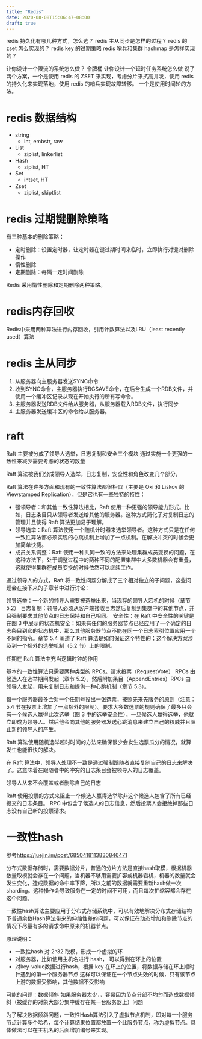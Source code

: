```yaml
---
title: "Redis"
date: 2020-08-08T15:06:47+08:00
draft: true
---
```


redis 持久化有哪几种方式，怎么选？
redis 主从同步是怎样的过程？
redis 的 zset 怎么实现的？
redis key 的过期策略
redis 哨兵和集群
hashmap 是怎样实现的？

让你设计一个限流的系统怎么做？ 令牌桶
让你设计一个延时任务系统怎么做 说了两个方案，一个是使用 redis 的 ZSET 来实现，考虑分片来抗高并发，使用 redis 的持久化来实现落地，使用 redis 的哨兵实现故障转移。 一个是使用时间轮的方法。

# redis 数据结构
- string 
  - int, embstr, raw
- List
  - ziplist, linkerlist
- Hash
  - ziplist, HT
- Set
  - intset, HT
- Zset
  - ziplist, skiptlist

# redis 过期键删除策略
有三种基本的删除策略：
- 定时删除：设置定时器，让定时器在键过期时间来临时，立即执行对键对删除操作
- 惰性删除
- 定期删除：每隔一定时间删除

Redis 采用惰性删除和定期删除两种策略。

# redis内存回收
Redis中采用两种算法进行内存回收，引用计数算法以及LRU（least recently used）算法

# redis 主从同步
1. 从服务器向主服务器发送SYNC命令
2. 收到SYNC命令，主服务器执行BGSAVE命令，在后台生成一个RDB文件，并使用一个缓冲区记录从现在开始执行的所有写命令。
3. 主服务器发送RDB文件给从服务器，从服务器载入RDB文件，执行同步
4. 主服务器发送缓冲区的命令给从服务器。


# raft

Raft 主要被分成了领导人选举，日志复制和安全三个模块
通过实施一个更强的一致性来减少需要考虑的状态的数量

Raft 算法被我们分成领导人选举，日志复制，安全性和角色改变几个部分。

Raft 算法在许多方面和现有的一致性算法都很相似（主要是 Oki 和 Liskov 的 Viewstamped Replication），但是它也有一些独特的特性：

- 强领导者：和其他一致性算法相比，Raft 使用一种更强的领导能力形式。比如，日志条目只从领导者发送给其他的服务器。这种方式简化了对复制日志的管理并且使得 Raft 算法更加易于理解。
- 领导选举：Raft 算法使用一个随机计时器来选举领导者。这种方式只是在任何一致性算法都必须实现的心跳机制上增加了一点机制。在解决冲突的时候会更加简单快捷。
- 成员关系调整：Raft 使用一种共同一致的方法来处理集群成员变换的问题，在这种方法下，处于调整过程中的两种不同的配置集群中大多数机器会有重叠，这就使得集群在成员变换的时候依然可以继续工作。



通过领导人的方式，Raft 将一致性问题分解成了三个相对独立的子问题，这些问题会在接下来的子章节中进行讨论：

领导选举：一个新的领导人需要被选举出来，当现存的领导人宕机的时候（章节 5.2）
日志复制：领导人必须从客户端接收日志然后复制到集群中的其他节点，并且强制要求其他节点的日志保持和自己相同。
安全性：在 Raft 中安全性的关键是在图 3 中展示的状态机安全：如果有任何的服务器节点已经应用了一个确定的日志条目到它的状态机中，那么其他服务器节点不能在同一个日志索引位置应用一个不同的指令。章节 5.4 阐述了 Raft 算法是如何保证这个特性的；这个解决方案涉及到一个额外的选举机制（5.2 节）上的限制。

任期在 Raft 算法中充当逻辑时钟的作用

基本的一致性算法只需要两种类型的 RPCs。请求投票（RequestVote） RPCs 由候选人在选举期间发起（章节 5.2），然后附加条目（AppendEntries）RPCs 由领导人发起，用来复制日志和提供一种心跳机制（章节 5.3）。

每一个服务器最多会对一个任期号投出一张选票，按照先来先服务的原则（注意：5.4 节在投票上增加了一点额外的限制）。要求大多数选票的规则确保了最多只会有一个候选人赢得此次选举（图 3 中的选举安全性）。一旦候选人赢得选举，他就立即成为领导人。然后他会向其他的服务器发送心跳消息来建立自己的权威并且阻止新的领导人的产生。

Raft 算法使用随机选举超时时间的方法来确保很少会发生选票瓜分的情况，就算发生也能很快的解决。

在 Raft 算法中，领导人处理不一致是通过强制跟随者直接复制自己的日志来解决了。这意味着在跟随者中的冲突的日志条目会被领导人的日志覆盖。

领导人从来不会覆盖或者删除自己的日志

Raft 使用投票的方式来阻止一个候选人赢得选举除非这个候选人包含了所有已经提交的日志条目。
RPC 中包含了候选人的日志信息，然后投票人会拒绝掉那些日志没有自己新的投票请求。

# 一致性hash
参考<https://juejin.im/post/6850418113830846471>

分布式数据存储时，需要数据分片，普通的分片方法是直接hash取模，根据机器数量取模就会存在一个问题，当机器不够用需要扩容或机器宕机，机器的数量就会发生变化，造成数据的命中率下降，所以之前的数据就需要重新hash做一次sharding。这种操作会导致服务在一定的时间不可用，而且每次扩缩容都会存在这个问题。

一致性hash算法主要应用于分布式存储系统中，可以有效地解决分布式存储结构下普通余数Hash算法带来的伸缩性差的问题，可以保证在动态增加和删除节点的情况下尽量有多的请求命中原来的机器节点。

原理说明：
- 一致性hash 对 2^32 取模，形成一个虚拟的环
- 对服务器，比如使用主机名进行 hash， 可以得到在环上的位置
- 对key-value数据进行hash，根据 key 在环上的位置，将数据存储在环上顺时针遇到的第一个服务器节点
    这样可以保证在一个节点失效的时候，只有该节点上游的数据受影响，其他数据不受影响

可能的问题：数据倾斜
如果服务器太少，，容易因为节点分部不均匀而造成数据倾斜（被缓存的对象大部分集中缓存在某一台服务器上）问题

为了解决数据倾斜问题，一致性Hash算法引入了虚拟节点机制，即对每一个服务节点计算多个哈希，每个计算结果位置都放置一个此服务节点，称为虚拟节点。具体做法可以在主机名的后面增加编号来实现。